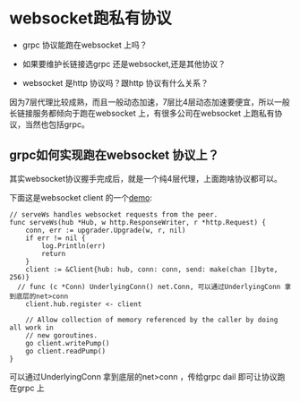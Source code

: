 # websocket跑私有协议
* grpc 协议能跑在websocket 上吗？

* 如果要维护长链接选grpc 还是websocket,还是其他协议？

* websocket 是http 协议吗？跟http 协议有什么关系？ 


因为7层代理比较成熟，而且一般动态加速，7层比4层动态加速要便宜，所以一般长链接服务都倾向于跑在websocket 上，有很多公司在websocket
上跑私有协议，当然也包括grpc。

## grpc如何实现跑在websocket 协议上？
其实websocket协议握手完成后，就是一个纯4层代理，上面跑啥协议都可以。

下面这是websocket client 的一个[demo](https://github.com/gorilla/websocket/blob/master/examples/chat/client.go):
```
// serveWs handles websocket requests from the peer.
func serveWs(hub *Hub, w http.ResponseWriter, r *http.Request) {
	conn, err := upgrader.Upgrade(w, r, nil)
	if err != nil {
		log.Println(err)
		return
	}
	client := &Client{hub: hub, conn: conn, send: make(chan []byte, 256)}
  // func (c *Conn) UnderlyingConn() net.Conn, 可以通过UnderlyingConn 拿到底层的net>conn 
	client.hub.register <- client

	// Allow collection of memory referenced by the caller by doing all work in
	// new goroutines.
	go client.writePump()
	go client.readPump()
}
```
可以通过UnderlyingConn 拿到底层的net>conn ，传给grpc dail 即可让协议跑在grpc 上
